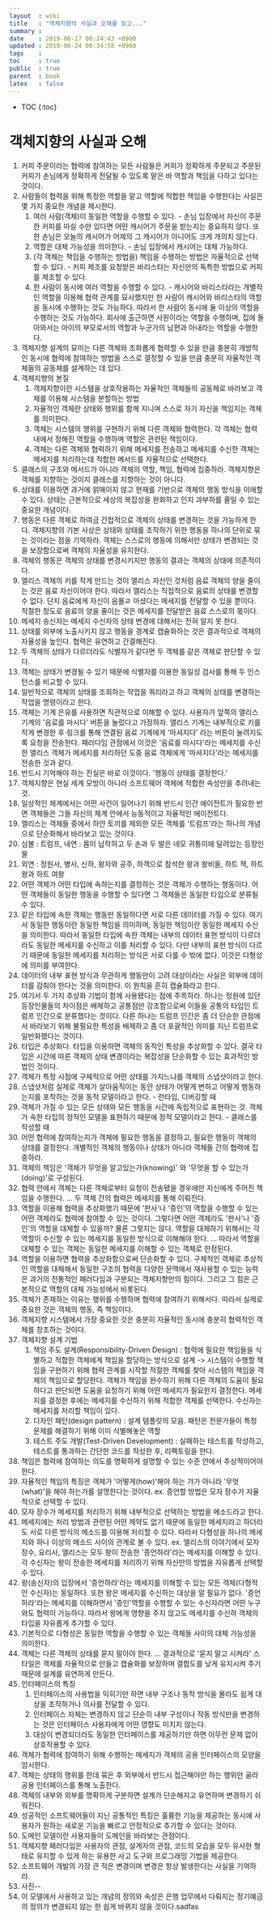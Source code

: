 ```yaml
---
layout  : wiki
title   : "객체지향의 사실과 오해를 읽고..."
summary : 
date    : 2019-06-17 00:24:43 +0900
updated : 2019-06-24 00:34:58 +0900
tags    : 
toc     : true
public  : true
parent  : book
latex   : false
---
```

* TOC
{:toc}

# 객체지향의 사실과 오해

1. 커피 주문이라는 협력에 참여하는 모든 사람들은 커피가 정확하게 주문되고 주문된 커피가 손님에게 정확하게 전달될 수 있도록 맡은 바 역할과 책임을 다하고 있다는 것이다.
2. 사람들이 협력을 위해 특정한 역할을 맡고 역할에 적합한 책임을 수행한다는 사실은 몇 가지 중요한 개념을 제시한다.
   1. 여러 사람(객체)이 동일한 역할을 수행할 수 있다. - 손님 입장에서 자신이 주문한 커피를 마실 수만 있다면 어떤 캐시어가 주문을 받는지는 중요하지 않다. 또한 손님은 오늘의 캐시어가 어제의 그 캐시어가 아니어도 크게 개의치 않는다.
   2. 역할은 대체 가능성을 의미한다. - 손님 입장에서 캐시어는 대체 가능하다.
   3. (각 객체는 책임을 수행하는 방법을) 책임을 수행하는 방법은 자율적으로 선택할 수 있다. - 커피 제조를 요청받은 바리스타는 자신만의 독특한 방법으로 커피를 제조할 수 있다.
   4. 한 사람이 동시에 여러 역할을 수행할 수 있다. - 캐시어와 바리스타라는 개별적인 역할을 이용해 협력 관계를 묘사했지만 한 사람이 캐시어와 바리스타의 역할을 동시에 수행하는 것도 가능하다. 따라서 한 사람이 동시에 둘 이상의 역할을 수행하는 것도 가능하다. 회사에 출근하면 사원이라는 역할을 수행하며, 집에 돌아와서는 아이의 부모로서의 역할과 누군가의 남편과 아내라는 역할을 수행한다.
3. 객체지향 설계의 묘미는 다른 객체와 조화롭게 협력할 수 있을 만큼 충분히 개방적인 동시에 협력에 참여하는 방법을 스스로 결정할 수 있을 만큼 충분히 자율적인 객체들의 공동체를 설계하는 데 있다.
4. 객체지향의 본질
    1. 객체지향이란 시스템을 상호작용하는 자율적인 객체들의 공동체로 바라보고 객체를 이용해 시스템을 분할하는 방법
    2. 자율적인 객체란 상태와 행위를 함께 지니며 스스로 자기 자신을 책임지는 객체를 의미한다.
    3. 객체는 시스템의 행위를 구현하기 위해 다른 객체와 협력한다. 각 객체는 협력 내에서 정해진 역할을 수행하며 역할은 관련된 책임이다.
    4. 객체는 다른 객체와 협력하기 위해 메세지를 전송하고 메세지를 수신한 객체는 메세지를 처리하는데 적합한 메서드를 자율적으로 선택한다.
5. 클래스의 구조와 메서드가 아니라 객체의 역할, 책임, 협력에 집중하라. 객체지향은 객체를 지향하는 것이지 클래스를 지향하는 것이 아니다.
6. 상태를 이용하면 과거에 얽매이지 않고 현재를 기반으로 객체의 행동 방식을 이애할 수 있다. 상태는 근본적으로 세상의 복잡성을 완화하고 인지 과부하를 줄일 수 있는 중요한 개념이다.
7. 행동은 다른 객체로 하여금 간접적으로 객체의 상태를 변경하는 것을 가능하게 한다. 객체지향의 기본 사상은 상태와 상태를 조작하기 위한 행동을 하나의 단위로 묶는 것이라는 점을 기억하라. 객체는 스스로의 행동에 의해서만 상태가 변경되는 것을 보장함으로써 객체의 자율성을 유지한다.
8. 객체의 행동은 객체의 상태를 변경시키지만 행동의 결과는 객체의 상태에 의존적이다.
9. 앨리스 객체의 키를 작게 만드는 것이 앨리스 자신인 것처럼 음료 객체의 양을 줄이는 것은 음료 자신이어야 한다. 따라서 앨리스는 직접적으로 음료의 상태를 변경할 수 없다. 단지 음료에게 자신이 음룔ㄹ 마셨다는 메세지를 전달할 수 있을 뿐이다. 적절한 정도로 음료의 양을 줄이는 것은 메세지를 전달받은 음료 스스로의 몫이다.
10. 메세지 송신자는 메세지 수신자의 상태 변경에 대해서는 전혀 알지 못 한다.
11. 상태를 외부에 노출시키지 않고 행동을 경계로 캡슐화하는 것은 결과적으로 객체의 자율성을 높인다. 협력은 유연하고 간결해진다.
12. 두 객체의 상태가 다르더라도 식별자가 같다면 두 객체를 같은 객체로 판단할 수 있다.
13. 객체는 상태가 변경될 수 있기 때문에 식별자를 이용한 동일성 검사를 통해 두 인스턴스를 비교할 수 있다.
14. 일반적으로 객체의 상태를 조회하는 작업을 쿼리라고 하고 객체의 상태를 변경하는 작업을 명령이라고 한다.
15. 객체는 기계 은유를 사용하면 직관적으로 이해할 수 있다. 사용자가 앞쪽의 앨리스 기계의 '음료를 마시다' 버튼을 눌렀다고 가정하자. 앨리스 기계는 내부적으로 키를 작게 변경한 후 링크를 통해 연결된 음료 기계에게 '마셔지다' 라는 버튼이 눌려지도록 요청을 전송한다. 패러다임 관점에서 이것은 '음료를 마시다'라는 메세지를 수신한 앨리스 객체가 메세지를 처리하던 도중 음료 객체에게 '마셔지다'라는 메세지를 전송한 것과 같다.
16. 반드시 기억해야 하는 진실은 바로 이것이다. '행동이 상태를 결정한다.'
17. 객체지향은 현실 세계 모방이 아니라 소프트웨어 객체에 적합한 속성만을 추려내는 것.
18. 일상적인 체계에서는 어떤 사건이 일어나기 위해 반드시 인간 에이전트가 필요한 반면 객체들은 그들 자신의 체계 안에서 능동적이고 자율적인 에이전트다.
19. 앨리스는 객체들 중에서 하얀 토끼를 제외한 모든 객체를 '트럼프'라는 하나의 개념으로 단순화해서 바라보고 있는 것이다.
20. 심볼 : 트럼프, 내연 : 몸이 납작하고 두 손과 두 발은 네모 귀퉁이에 달려있는 등장인물
21. 외연 : 정원사, 병사, 신하, 왕자와 공주, 하객으로 참석한 왕과 왕비들, 하트 잭, 하트 왕과 하트 여왕
22. 어떤 객체가 어떤 타입에 속하는지를 결정하는 것은 객체가 수행하는 행동이다. 어떤 객체들이 동일한 행동을 수행할 수 있다면 그 객체들은 동일한 타입으로 분류될 수 있다.
23. 같은 타입에 속한 객체는 행동만 동일하다면 서로 다른 데이터를 가질 수 있다. 여기서 동일한 행동이란 동일한 책임을 의미하며, 동일한 책임이란 동일한 메세지 수신을 의미한다. 따라서 동일한 타입에 속한 객체는 내부의 데이터 표현 방식이 다르더라도 동일한 메세지를 수신하고 이를 처리할 수 있다. 다만 내부의 표현 방식이 다르기 때문에 동일한 메세지를 처리하는 방식은 서로 다를 수 밖에 없다. 이것은 다형성에 의미를 부여한다.
24. 데이터의 내부 표현 방식과 무관하게 행동만이 고려 대상이라는 사실은 외부에 데이터를 감춰야 한다는 것을 의미한다. 이 원칙을 흔히 캡슐화라고 한다.
25. 여기서 두 가지 추상화 기법이 함께 사용됐다는 점에 주목하라. 하나는 정원에 있던 등장인물들의 차이점은 배제하고 공통점만 강조함으로써 이들을 공통의 타입인 트럼프 인간으로 분류했다는 것이다. 다른 하나는 트럼프 인간은 좀 더 단순한 관점에서 바라보기 위해 불필요한 특성을 배제하고 좀 더 포괄적인 의미를 지닌 트럼프로 일반화했다는 것이다.
26. 타입은 추상화다. 타입을 이용하면 객체의 동적인 특성을 추상화할 수 있다. 결국 타입은 시간에 따른 객체의 상태 변경이라는 복잡성을 단순화할 수 있는 효과적인 방법인 것이다.
27. 객체가 특정 시점에 구체적으로 어떤 상태를 가지느냐를 객체의 스냅샷이라고 한다.
28. 스냅샷처럼 실제로 객체가 살아움직이는 동안 상태가 어떻게 변하고 어떻게 행동하는지를 포착하는 것을 동적 모델이라고 한다. - 런타임, 디버깅할 때
29. 객체가 가질 수 있는 모든 상태와 모든 행동을 시간에 독립적으로 표현하는 것. 객체가 속한 타입의 정적인 모델을 표현하기 때문에 정적 모델이라고 한다. - 클래스를 작성할 때
30. 어떤 협력에 참여하는지가 객체에 필요한 행동을 결정하고, 필요한 행동이 객체의 상태를 결정한다. 개별적인 객체의 행동이나 상태가 아니라 객체들 간의 협력에 집중하라.
31. 객체의 책임은 '객체가 무엇을 알고있는가(knowing)' 와 '무엇을 할 수 있는가(doing)'로 구성된다.
32. 협력 안에서 객체는 다른 객체로부터 요청이 전송됐을 경우에만 자신에게 주어진 책임을 수행한다. ... 두 객체 간의 협력은 메세지를 통해 이뤄진다.
33. 역할을 이용해 협력을 추상화했기 때문에 '판사'나 '증인'의 역할을 수행할 수 있는 어떤 객체라도 협력에 참여할 수 있는 것이다. 그렇다면 어떤 객체라도 '판사'나 '증인'의 역할을 대체할 수 있을까? 물론 그렇지는 않다. 역할을 대체하기 위해서는 각 역할이 수신할 수 있는 메세지를 동일한 방식으로 이해해야 한다. ... 따라서 역할을 대체할 수 있는 객체는 동일한 메세지를 이해할 수 있는 객체로 한정된다.
34. 역할을 이용하면 협력을 추상화함으로써 단순화할 수 있다. 구체적인 객체로 추상적인 역할을 대체해서 동일한 구조의 협력을 다양한 문맥에서 재사용할 수 있는 능력은 과거의 전통적인 패러다임과 구분되는 객체지향만의 힘이다. 그리고 그 힘은 근본적으로 역할의 대체 가능성에서 비롯된다.
35. 객체가 존재하는 이유는 행위를 수행하며 협력에 참여하기 위해서다. 따라서 실제로 중요한 것은 객체의 행동, 즉 책임이다.
36. 객체지향 시스템에서 가장 중요한 것은 충분히 자율적인 동시에 충분히 협력적인 객체를 창조하는 것이다.
37. 객체지향 설계 기법
    1. 책임 주도 설계(Responsibility-Driven Design) : 협력에 필요한 책임들을 식별하고 적합한 객체에게 책임을 할당하는 방식으로 설계 -> 시스템이 수행할 책임을 구현하기 위해 협력 관계를 시작할 적절한 객체를 찾아 시스템의 책임을 객체의 책임으로 할당한다. 객체가 책임을 완수하기 위해 다른 객체의 도움이 필요하다고 판단되면 도움을 요청하기 위해 어떤 메세지가 필요한지 결정한다. 메세지를 결정한 후에는 메세지를 수신하기 위해 적합한 객체를 선택한다. 수신자는 메세지를 처리할 책임이 있다.
    2. 디자인 패턴(design pattern) : 설계 템플릿의 모음. 패턴은 전문가들이 특정 문제를 해결하기 위해 이미 식별해놓은 역할
    3. 테스트 주도 개발(Test-Driven Development) : 실패하는 테스트를 작성하고, 테스트를 통과하는 간단한 코드를 작성한 후, 리펙토링을 한다.
38. 책임은 협력에 참여하는 의도를 명확하게 설명할 수 있는 수준 안에서 추상적이어야 한다.
39. 자율적인 책임의 특징은 객체가 '어떻게(how)'해야 하는 가가 아니라 '무엇(what)'을 해야 하는가를 설명한다는 것이다. ex. 증언할 방법은 모자 장수가 자율적으로 선택할 수 있다.
40. 모자 장수가 메세지를 처리하기 위해 내부적으로 선택하는 방법을 메소드라고 한다.
41. 메세지에는 처리 방법과 관련된 어떤 제약도 없기 때문에 동일한 메세지라고 하더라도 서로 다른 방식의 메소드를 이용해 처리할 수 있다. 따라서 다형성을 하나의 메세지와 하나 이상의 메소드 사이의 관계로 볼 수 있다. ex. 앨리스의 이야기에서 모자 장수, 요리사, 앨리스는 모두 왕이 전송한 '증언하라'라는 메세지를 이해할 수 있다. 각 수신자는 왕이 전송한 메세지를 처리하기 위해 자신만의 방법을 자유롭게 선택할 수 있다.
42. 왕(송신자)의 입장에서 '증언하라'라는 메세지를 이해할 수 있는 모든 객체(다형적인 수신자)는 동일하다. 또한 왕은 메세지를 수신하는 대상을 알 필요가 없다. '증언하라'라는 메세지를 이해하면서 '증인'역할을 수행할 수 있는 수신자라면 어떤 누구와도 협력이 가능하다. 따라서 왕에게 영향을 주지 않고도 메세지를 수신하 객체의 타입을 자유롭게 추가할 수 있다.
43. 기본적으로 다형성은 동일한 역할을 수행할 수 있는 객체들 사이의 대체 가능성을 의미한다.
44. 객체는 다른 객체의 상태를 묻지 말아야 한다. ... 결과적으로 '묻지 말고 시켜라' 스타일은 객체를 자율적으로 만들고 캡슐화를 보장하며 결합도를 낮게 유지시켜 주기 때문에 설계를 유연하게 만든다.
45. 인터페이스의 특징
    1. 인터페이스의 사용법을 익히기만 하면 내부 구조나 동작 방식을 몰라도 쉽게 대상을 조작하거나 의사를 전달할 수 있다.
    2. 인터페이스 자체는 변경하지 않고 단순히 내부 구성이나 작동 방식만을 변경하는 것은 인터페이스 사용자에게 어떤 영향도 미치지 않는다.
    3. 대상이 변경되더라도 동일한 인터페이스를 제공하기만 하면 아무런 문제 없이 상호작용할 수 있다.
46. 객체가 협력에 참여하기 위해 수행하는 메세지가 객체의 공용 인터페이스의 모양을 암시한다.
47. 객체는 상태의 행위를 한데 묶은 후 외부에서 반드시 접근해야만 하는 행위만 골라 공용 인터페이스를 통해 노출한다.
48. 객체의 내부와 외부를 명확하게 구분하면 설계가 단순해지고 유연하며 변경하기 쉬워진다.
49. 성공적인 소프트웨어들이 지닌 공통적인 특징은 훌륭한 기능을 제공하는 동시에 사용자가 원하는 새로운 기능을 빠르고 안정적으로 추가할 수 있다는 것이다.
50. 도메인 모델이란 사용자들이 도메인을 바라보는 관점이다.
51. 객체지향 패러다임은 사용자의 관점, 설계자의 관점, 코드의 모습을 모두 유사한 형태로 유지할 수 있게 하는 유용한 사고 도구와 프로그래밍 기법을 제공한다.
52. 소프트웨어 개발의 가장 큰 적은 변경이며 변경은 항상 발생한다는 사실을 기억하라.
53. 사진--
54. 이 모델에서 사용하고 있는 개념의 정의와 속성은 은행 업무에서 다뤄지는 정기예금의 정의가 변경되지 않는 한 쉽게 바뀌지 않을 것이다.sadfas


